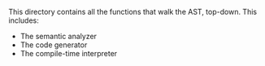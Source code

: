 This directory contains all the functions that walk the AST, top-down.
This includes:
- The semantic analyzer
- The code generator
- The compile-time interpreter

